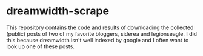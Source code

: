 # dreamwidth-scrape

This repository contains the code and results of downloading the collected (public) posts of two of my favorite bloggers, siderea and legionseagle. I did this because dreamwidth isn't well indexed by google and I often want to look up one of these posts.
